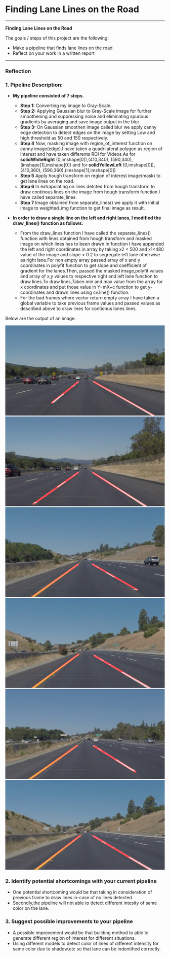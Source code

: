 # **Finding Lane Lines on the Road** 

---

**Finding Lane Lines on the Road**

The goals / steps of this project are the following:
* Make a pipeline that finds lane lines on the road
* Reflect on your work in a written report


[//]: # (Image References)

[image1]: ./test_images_output/solidWhiteCurve.jpg "solidWhiteCurve"
[image2]: ./test_images_output/solidWhiteRight.jpg  "solidWhiteRight"
[image3]: ./test_images_output/solidYellowCurve.jpg "solidYellowCurve"
[image4]: ./test_images_output/solidYellowCurve2.jpg "solidYellowCurve2"
[image5]: ./test_images_output/solidYellowLeft.jpg "solidYellowLeft"
[image6]: ./test_images_output/whiteCarLaneSwitch.jpg "whiteCarLaneSwitch"

---

### Reflection

### 1. Pipeline Description:
   * **My pipeline consisted of 7 steps.**
     *  **Step 1:** Converting my image to Gray-Scale.
     *  **Step 2:** Applying Gaussian blur to Gray-Scale image for further smoothening and suppressing noise and eliminating spurious                       gradients by averaging and save image output in the blur.
     *  **Step 3:** On Gaussian smoothen image called blur we apply canny edge detection to detect edges on the image by setting                             Low and high threshold as 50 and 150 respectively.
     *  **Step 4**  Now, masking image with region_of_interest function on canny image(edge).I have taken a quadrilateral polygon as                         region of interest and have taken differents ROI for Videos.As for **solidWhiteRight** (0,imshape[0]),(410,340), (590,340),(imshape[1],imshape[0]) and for **solidYellowLeft** (0,imshape[0]),(410,360), (590,360),(imshape[1],imshape[0])
     *  **Step 5**  Apply hough transform on region of interest image(mask) to get lane lines on the road.
     *  **Step 6**  In extrapolating on lines detcted from hough transform to draw continous lines on the image from hough transform function I have called separate_lines.
     *  **Step 7**  Image obtained from separate_lines() we apply it with initial image to weighted_img function to get final image as result.
   * **In order to draw a single line on the left and right lanes, I modified the draw_lines() function as follows:**
   
		* From the draw_lines function I have called the separate_lines() function with lines obtained from hough transform and masked image on which lines has to been drawn.In function I have appended the left and right coordinates in array by taking x2 < 500 and x1<480 value of the image and slope < 0.2 to segregate left lane otherwise as right lane.For non empty array passed array of x and y coordinates in polyfit function to get slope and coefficient of gradient for the lanes.Then, passed the masked image,polyfit values and array of x,y values to respective right and left lane function to draw lines.To draw lines,Taken min and max value from the array for x coordinates and put those value in Y=mX+c function to get y-coordinates and drawn lines using cv.line() function.	 
		* For the bad frames where vector return empty array I have taken a global variable to take previous frame values and passed values as described above to draw lines for contionus lanes lines.

Below are the output of an image: 

![alt text][image1]
![alt text][image2]
![alt text][image3]
![alt text][image4]
![alt text][image5]
![alt text][image6]


### 2. Identify potential shortcomings with your current pipeline
   * One potential shortcoming would be that taking in consideration of previous frame to draw lines in-case of no lines detected 
   * Secondly,the pipeline will not able to detect different intesity of same color on the lane.


### 3. Suggest possible improvements to your pipeline
   * A possible improvement would be that building method to able to generate different region of interest for different situations.
   * Using different models to detect color of lines of different intensity for same color due to shadow,etc so that lane can be indentified correctly.
